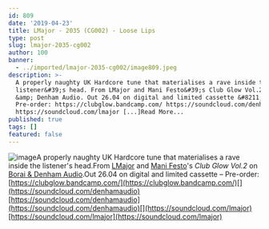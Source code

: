 ```yaml
---
id: 809
date: '2019-04-23'
title: LMajor - 2035 (CG002) - Loose Lips
type: post
slug: lmajor-2035-cg002
author: 100
banner:
  - ../imported/lmajor-2035-cg002/image809.jpeg
description: >-
  A properly naughty UK Hardcore tune that materialises a rave inside the
  listener&#39;s head. From LMajor and Mani Festo&#39;s Club Glow Vol.2 on Borai
  &amp; Denham Audio. Out 26.04 on digital and limited cassette &#8211;
  Pre-order: https://clubglow.bandcamp.com/ https://soundcloud.com/denhamaudio
  https://soundcloud.com/lmajor [...]Read More...
published: true
tags: []
featured: false
---
```

![image](../../imported/lmajor-2035-cg002/image809.jpeg)A properly naughty UK Hardcore tune that materialises a rave inside the listener's head.From [LMajor](https://www.discogs.com/artist/6561637-LMajor) and [Mani Festo](https://www.residentadvisor.net/dj/manifesto)'s _Club Glow Vol.2_ on [Borai & Denham Audio](https://clubglow.bandcamp.com/).Out 26.04 on digital and limited cassette – Pre-order: [](https://clubglow.bandcamp.com/)[https://clubglow.bandcamp.com/](https://clubglow.bandcamp.com/)[](https://soundcloud.com/denhamaudio)[https://soundcloud.com/denhamaudio](https://soundcloud.com/denhamaudio)[](https://soundcloud.com/lmajor)[https://soundcloud.com/lmajor](https://soundcloud.com/lmajor)